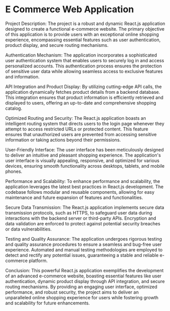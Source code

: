 # E Commerce Web Application

Project Description:
The project is a robust and dynamic React.js application designed to create a functional e-commerce website. The primary objective of this application is to provide users with an exceptional online shopping experience, encompassing essential features such as user authentication, product display, and secure routing mechanisms.

Authentication Mechanism:
The application incorporates a sophisticated user authentication system that enables users to securely log in and access personalized accounts. This authentication process ensures the protection of sensitive user data while allowing seamless access to exclusive features and information.

API Integration and Product Display:
By utilizing cutting-edge API calls, the application dynamically fetches product details from a backend database. This integration ensures that product information is efficiently retrieved and displayed to users, offering an up-to-date and comprehensive shopping catalog.

Optimized Routing and Security:
The React.js application boasts an intelligent routing system that directs users to the login page whenever they attempt to access restricted URLs or protected content. This feature ensures that unauthorized users are prevented from accessing sensitive information or taking actions beyond their permissions.

User-Friendly Interface:
The user interface has been meticulously designed to deliver an intuitive and pleasant shopping experience. The application's user interface is visually appealing, responsive, and optimized for various devices, ensuring smooth functionality across desktops, tablets, and mobile phones.

Performance and Scalability:
To enhance performance and scalability, the application leverages the latest best practices in React.js development. The codebase follows modular and reusable components, allowing for easy maintenance and future expansion of features and functionalities.

Secure Data Transmission:
The React.js application implements secure data transmission protocols, such as HTTPS, to safeguard user data during interactions with the backend server or third-party APIs. Encryption and data validation are enforced to protect against potential security breaches or data vulnerabilities.

Testing and Quality Assurance:
The application undergoes rigorous testing and quality assurance procedures to ensure a seamless and bug-free user experience. Automated and manual testing methodologies are employed to detect and rectify any potential issues, guaranteeing a stable and reliable e-commerce platform.

Conclusion:
This powerful React.js application exemplifies the development of an advanced e-commerce website, boasting essential features like user authentication, dynamic product display through API integration, and secure routing mechanisms. By providing an engaging user interface, optimized performance, and robust security, the project aims to deliver an unparalleled online shopping experience for users while fostering growth and scalability for future enhancements.
